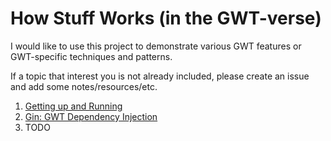 # How Stuff Works (in the GWT-verse)

I would like to use this project to demonstrate various GWT features or GWT-specific techniques and patterns.

If a topic that interest you is not already included, please create an issue and add some notes/resources/etc.

1. [Getting up and Running](../README.md)
2. [Gin: GWT Dependency Injection](gin.md)
3. TODO
